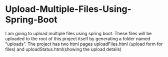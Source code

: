 <h1> Upload-Multiple-Files-Using-Spring-Boot</h1>
<p>I am going to upload multiple files using spring boot. These files will be uploaded to the root of this project itself by generating a folder named “uploads”.
The project has two html pages  uploadFiles.html (upload form for files) and uploadStatus.html(showing the upload details)</p>
